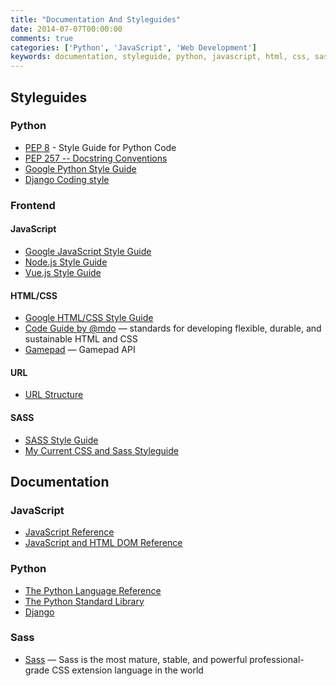 ```yaml
---
title: "Documentation And Styleguides"
date: 2014-07-07T00:00:00
comments: true
categories: ['Python', 'JavaScript', 'Web Development']
keywords: documentation, styleguide, python, javascript, html, css, sass
---
```


## Styleguides

### Python
* [PEP 8](http://www.python.org/dev/peps/pep-0008/) - Style Guide for Python Code
* [PEP 257 -- Docstring Conventions](https://www.python.org/dev/peps/pep-0257/)
* [Google Python Style Guide](https://google.github.io/styleguide/pyguide.html)
* [Django Coding style](https://docs.djangoproject.com/en/dev/internals/contributing/writing-code/coding-style/)

### Frontend

#### JavaScript
* [Google JavaScript Style Guide](https://google.github.io/styleguide/jsguide.html)
* [Node.js Style Guide](https://github.com/felixge/node-style-guide)
* [Vue.js Style Guide](https://vuejs.org/v2/style-guide/)

#### HTML/CSS
* [Google HTML/CSS Style Guide](https://google.github.io/styleguide/htmlcssguide.html)
* [Code Guide by @mdo](http://mdo.github.io/code-guide/) — standards for developing flexible, durable, and sustainable HTML and CSS
* [Gamepad](https://www.w3.org/TR/gamepad/) — Gamepad API

#### URL
* [URL Structure](https://support.google.com/webmasters/answer/76329?hl=en)

#### SASS
* [SASS Style Guide](http://css-tricks.com/sass-style-guide/)
* [My Current CSS and Sass Styleguide](http://www.sitepoint.com/css-sass-styleguide/)

## Documentation

### JavaScript
* [JavaScript Reference](https://developer.mozilla.org/en-US/docs/JavaScript/Reference)
* [JavaScript and HTML DOM Reference](http://www.w3schools.com/jsref/default.asp)

### Python
* [The Python Language Reference](http://docs.python.org/3.8/reference/index.html)
* [The Python Standard Library](http://docs.python.org/3.8/library/index.html)
* [Django](https://docs.djangoproject.com/en/)

### Sass
* [Sass](http://sass-lang.com/) — Sass is the most mature, stable, and powerful professional-grade CSS extension language in the world
